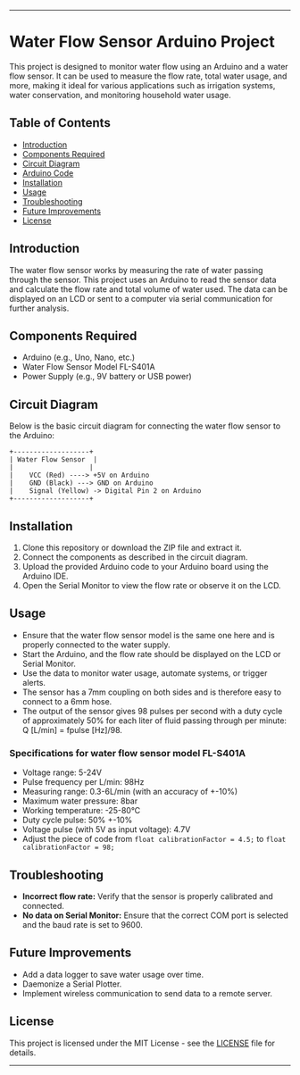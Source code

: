 ---

# Water Flow Sensor Arduino Project

This project is designed to monitor water flow using an Arduino and a water flow sensor. It can be used to measure the flow rate, total water usage, and more, making it ideal for various applications such as irrigation systems, water conservation, and monitoring household water usage.

## Table of Contents

- [Introduction](#introduction)
- [Components Required](#components-required)
- [Circuit Diagram](#circuit-diagram)
- [Arduino Code](#arduino-code)
- [Installation](#installation)
- [Usage](#usage)
- [Troubleshooting](#troubleshooting)
- [Future Improvements](#future-improvements)
- [License](#license)

## Introduction

The water flow sensor works by measuring the rate of water passing through the sensor. This project uses an Arduino to read the sensor data and calculate the flow rate and total volume of water used. The data can be displayed on an LCD or sent to a computer via serial communication for further analysis.

## Components Required

- Arduino (e.g., Uno, Nano, etc.)
- Water Flow Sensor Model FL-S401A 
- Power Supply (e.g., 9V battery or USB power)

## Circuit Diagram

Below is the basic circuit diagram for connecting the water flow sensor to the Arduino:

```
+-------------------+
| Water Flow Sensor  |
|                   |
|    VCC (Red) ----> +5V on Arduino
|    GND (Black) ---> GND on Arduino
|    Signal (Yellow) -> Digital Pin 2 on Arduino
+-------------------+
```

## Installation

1. Clone this repository or download the ZIP file and extract it.
2. Connect the components as described in the circuit diagram.
3. Upload the provided Arduino code to your Arduino board using the Arduino IDE.
4. Open the Serial Monitor to view the flow rate or observe it on the LCD.

## Usage

- Ensure that the water flow sensor model is the same one here and is properly connected to the water supply.
- Start the Arduino, and the flow rate should be displayed on the LCD or Serial Monitor.
- Use the data to monitor water usage, automate systems, or trigger alerts.
- The sensor has a 7mm coupling on both sides and is therefore easy to connect to a 6mm hose.
- The output of the sensor gives 98 pulses per second with a duty cycle of approximately 50% for each liter of fluid passing through per minute: Q [L/min] = fpulse [Hz]/98.

### Specifications for water flow sensor model FL-S401A 

- Voltage range: 5-24V
- Pulse frequency per L/min: 98Hz
- Measuring range: 0.3-6L/min (with an accuracy of +-10%)
- Maximum water pressure: 8bar
- Working temperature: -25-80°C
- Duty cycle pulse: 50% +-10%
- Voltage pulse (with 5V as input voltage): 4.7V
- Adjust the piece of code from `float calibrationFactor = 4.5;` to `float calibrationFactor = 98;` 

## Troubleshooting

- **Incorrect flow rate:** Verify that the sensor is properly calibrated and connected.
- **No data on Serial Monitor:** Ensure that the correct COM port is selected and the baud rate is set to 9600.

## Future Improvements

- Add a data logger to save water usage over time.
- Daemonize a Serial Plotter.
- Implement wireless communication to send data to a remote server.

## License

This project is licensed under the MIT License - see the [LICENSE](LICENSE) file for details.

---